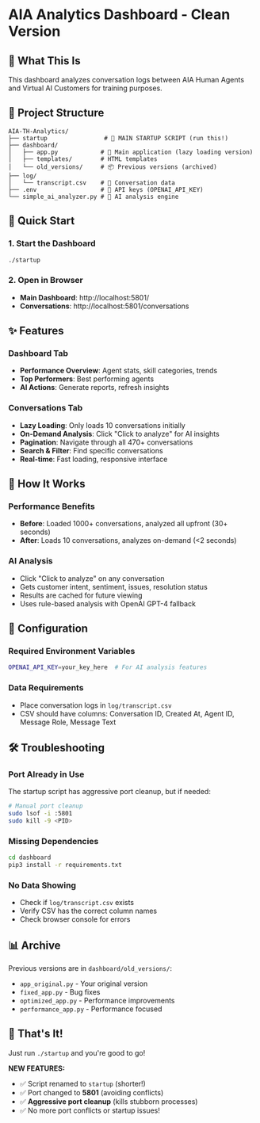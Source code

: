 # AIA Analytics Dashboard - Clean Version

## 🎯 What This Is
This dashboard analyzes conversation logs between AIA Human Agents and Virtual AI Customers for training purposes.

## 📁 Project Structure
```
AIA-TH-Analytics/
├── startup                # 🚀 MAIN STARTUP SCRIPT (run this!)
├── dashboard/
│   ├── app.py            # 🎯 Main application (lazy loading version)
│   ├── templates/        # HTML templates
│   └── old_versions/     # 📦 Previous versions (archived)
├── log/
│   └── transcript.csv    # 💬 Conversation data
├── .env                  # 🔑 API keys (OPENAI_API_KEY)
└── simple_ai_analyzer.py # 🤖 AI analysis engine
```

## 🚀 Quick Start

### 1. Start the Dashboard
```bash
./startup
```

### 2. Open in Browser
- **Main Dashboard**: http://localhost:5801/
- **Conversations**: http://localhost:5801/conversations

## ✨ Features

### Dashboard Tab
- **Performance Overview**: Agent stats, skill categories, trends
- **Top Performers**: Best performing agents
- **AI Actions**: Generate reports, refresh insights

### Conversations Tab  
- **Lazy Loading**: Only loads 10 conversations initially
- **On-Demand Analysis**: Click "Click to analyze" for AI insights
- **Pagination**: Navigate through all 470+ conversations
- **Search & Filter**: Find specific conversations
- **Real-time**: Fast loading, responsive interface

## 🎯 How It Works

### Performance Benefits
- **Before**: Loaded 1000+ conversations, analyzed all upfront (30+ seconds)
- **After**: Loads 10 conversations, analyzes on-demand (<2 seconds)

### AI Analysis
- Click "Click to analyze" on any conversation
- Gets customer intent, sentiment, issues, resolution status
- Results are cached for future viewing
- Uses rule-based analysis with OpenAI GPT-4 fallback

## 🔧 Configuration

### Required Environment Variables
```bash
OPENAI_API_KEY=your_key_here  # For AI analysis features
```

### Data Requirements
- Place conversation logs in `log/transcript.csv`
- CSV should have columns: Conversation ID, Created At, Agent ID, Message Role, Message Text

## 🛠️ Troubleshooting

### Port Already in Use
The startup script has aggressive port cleanup, but if needed:
```bash
# Manual port cleanup
sudo lsof -i :5801
sudo kill -9 <PID>
```

### Missing Dependencies
```bash
cd dashboard
pip3 install -r requirements.txt
```

### No Data Showing
- Check if `log/transcript.csv` exists
- Verify CSV has the correct column names
- Check browser console for errors

## 📊 Archive

Previous versions are in `dashboard/old_versions/`:
- `app_original.py` - Your original version
- `fixed_app.py` - Bug fixes
- `optimized_app.py` - Performance improvements  
- `performance_app.py` - Performance focused

## 🎉 That's It!

Just run `./startup` and you're good to go!

**NEW FEATURES:**
- ✅ Script renamed to `startup` (shorter!)
- ✅ Port changed to **5801** (avoiding conflicts)
- ✅ **Aggressive port cleanup** (kills stubborn processes)
- ✅ No more port conflicts or startup issues!

